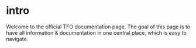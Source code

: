 # intro

Welcome to the official TFO documentation page.
The goal of this page is to have all information & documentation in one central place, which is easy to navigate.

